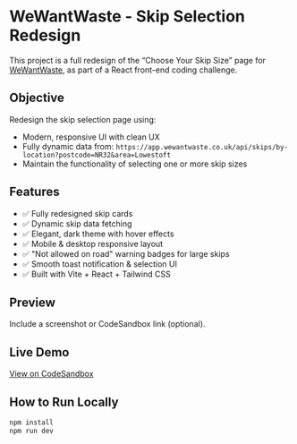 # WeWantWaste - Skip Selection Redesign

This project is a full redesign of the “Choose Your Skip Size” page for [WeWantWaste](https://wewantwaste.co.uk), as part of a React front-end coding challenge.

## Objective
Redesign the skip selection page using:
- Modern, responsive UI with clean UX
- Fully dynamic data from:
  `https://app.wewantwaste.co.uk/api/skips/by-location?postcode=NR32&area=Lowestoft`
- Maintain the functionality of selecting one or more skip sizes

## Features
- ✅ Fully redesigned skip cards
- ✅ Dynamic skip data fetching
- ✅ Elegant, dark theme with hover effects
- ✅ Mobile & desktop responsive layout
- ✅ "Not allowed on road" warning badges for large skips
- ✅ Smooth toast notification & selection UI
- ✅ Built with Vite + React + Tailwind CSS

## Preview
Include a screenshot or CodeSandbox link (optional).

## Live Demo
[View on CodeSandbox](https://your-sandbox-link.codesandbox.io)

## How to Run Locally
```bash
npm install
npm run dev
